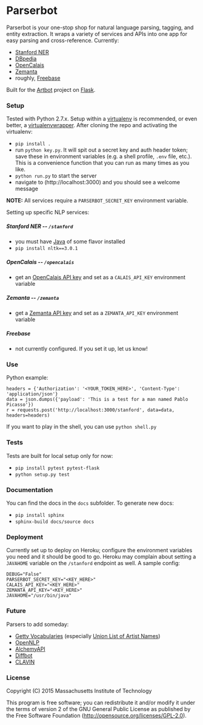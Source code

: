 Parserbot
=========

Parserbot is your one-stop shop for natural language parsing, tagging, and entity extraction. It wraps a variety of services and APIs into one app for easy parsing and cross-reference. Currently:

- [Stanford NER](http://nlp.stanford.edu/software/CRF-NER.shtml)
- [DBpedia](http://dbpedia.org)
- [OpenCalais](http://www.opencalais.com/)
- [Zemanta](http://www.zemanta.com/)
- roughly, [Freebase](http://www.freebase.com/)

Built for the [Artbot](http://github.com/hyperstudio/artbot-api) project on [Flask](http://flask.pocoo.org/).

### Setup

Tested with Python 2.7.x. Setup within a [virtualenv](http://www.virtualenv.org/en/latest/) is recommended, or even better, a [virtualenvwrapper](https://virtualenvwrapper.readthedocs.org/en/latest/). After cloning the repo and activating the virtualenv:

* `pip install .`
* run `python key.py`. It will spit out a secret key and auth header token; save these in environment variables (e.g. a shell profile, `.env` file, etc.). This is a convenience function that you can run as many times as you like.
* `python run.py` to start the server
* navigate to (http://localhost:3000) and you should see a welcome message

**NOTE:** All services require a `PARSERBOT_SECRET_KEY` environment variable.

Setting up specific NLP services:

##### Stanford NER -- `/stanford`

* you must have [Java](http://www.oracle.com/technetwork/java/javase/downloads/jdk8-downloads-2133151.html) of some flavor installed
* `pip install nltk==3.0.1`

##### OpenCalais -- `/opencalais`

* get an [OpenCalais API key](http://www.opencalais.com/APIkey) and set as a `CALAIS_API_KEY` environment variable

##### Zemanta -- `/zemanta`

* get a [Zemanta API key](http://www.zemanta.com/developer/) and set as a `ZEMANTA_API_KEY` environment variable

##### Freebase

* not currently configured. If you set it up, let us know!

### Use

Python example:

	headers = {'Authorization': '<YOUR_TOKEN_HERE>', 'Content-Type': 'application/json'}
	data = json.dumps({'payload': 'This is a test for a man named Pablo Picasso'})
	r = requests.post('http://localhost:3000/stanford', data=data, headers=headers)

If you want to play in the shell, you can use `python shell.py`

### Tests

Tests are built for local setup only for now:

* `pip install pytest pytest-flask`
* `python setup.py test`

### Documentation

You can find the docs in the `docs` subfolder. To generate new docs:

* `pip install sphinx`
* `sphinx-build docs/source docs`

### Deployment

Currently set up to deploy on Heroku; configure the environment variables
you need and it should be good to go. Heroku may complain about setting a
`JAVAHOME` variable on the `/stanford` endpoint as well. A sample config:

    DEBUG="False"
    PARSERBOT_SECRET_KEY="<KEY_HERE>"
    CALAIS_API_KEY="<KEY_HERE>"
    ZEMANTA_API_KEY="<KEY_HERE>"
    JAVAHOME="/usr/bin/java"

### Future

Parsers to add someday:

* [Getty Vocabularies](http://www.getty.edu/research/tools/vocabularies/) (especially [Union List of Artist Names](http://www.getty.edu/research/tools/vocabularies/ulan/index.html))
* [OpenNLP](https://opennlp.apache.org/)
* [AlchemyAPI](http://www.alchemyapi.com/)
* [Diffbot](http://www.diffbot.com/)
* [CLAVIN](http://clavin.bericotechnologies.com/)

### License

Copyright (C) 2015 Massachusetts Institute of Technology

This program is free software; you can redistribute it and/or modify
it under the terms of version 2 of the GNU General Public License as
published by the Free Software Foundation (http://opensource.org/licenses/GPL-2.0).
